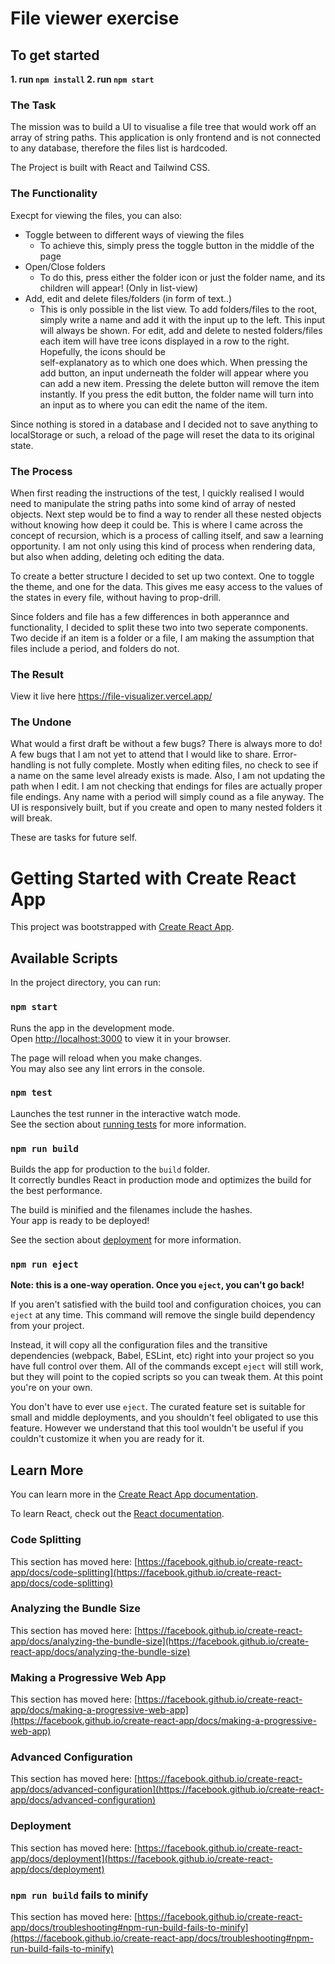 # File viewer exercise

## To get started
**1. run `npm install`
2. run `npm start`**

### The Task

The mission was to build a UI to visualise a file tree that would work off an array of string paths. 
This application is only frontend and is not connected to any database, therefore the files list is hardcoded. 

The Project is built with React and Tailwind CSS.

### The Functionality

Execpt for viewing the files, you can also:
- Toggle between to different ways of viewing the files
    * To achieve this, simply press the toggle button in the middle of the page
- Open/Close folders
   * To do this, press either the folder icon or just the folder name, and its children will appear! (Only in list-view)
- Add, edit and delete files/folders (in form of text..)
   * This is only possible in the list view. To add folders/files to the root, simply write a name and add it with the input up to the left. This input will always be shown. For edit, add and delete to nested folders/files each item will have tree icons displayed in a row to the right. Hopefully, the icons should be  
self-explanatory as to which one does which. When pressing the add button, an input underneath the folder will appear where you can add a new item. Pressing the delete button will remove the item instantly. If you press the edit button, the folder name will turn into an input as to where you can edit the name of the item.

Since nothing is stored in a database and I decided not to save anything to localStorage or such, a reload of the page will reset the data to its original state.

### The Process

When first reading the instructions of the test, I quickly realised I would need to manipulate the string paths into some kind of array of nested objects. Next step would be to find a way to render all these nested objects without knowing how deep it could be. This is where I came across the concept of recursion, which is a process of calling itself, and saw a learning opportunity. I am not only using this kind of process when rendering data, but also when adding, deleting och editing the data. 

To create a better structure I decided to set up two context. One to toggle the theme, and one for the data. This gives me easy access to the values of the states in every file, without having to prop-drill. 

Since folders and file has a few differences in both apperannce and functionality, I decided to split these two into two seperate components. Two decide if an item is a folder or a file, I am making the assumption that files include a period, and folders do not. 


### The Result
View it live here https://file-visualizer.vercel.app/

### The Undone

What would a first draft be without a few bugs? There is always more to do! A few bugs that I am not yet to attend that I would like to share. 
Error-handling is not fully complete. Mostly when editing files, no check to see if a name on the same level already exists is made. Also, I am not updating the path when I edit. 
I am not checking that endings for files are actually proper file endings. Any name with a period will simply cound as a file anyway. 
The UI is responsively built, but if you create and open to many nested folders it will break.

These are tasks for future self.

 

# Getting Started with Create React App

This project was bootstrapped with [Create React App](https://github.com/facebook/create-react-app).

## Available Scripts

In the project directory, you can run:

### `npm start`

Runs the app in the development mode.\
Open [http://localhost:3000](http://localhost:3000) to view it in your browser.

The page will reload when you make changes.\
You may also see any lint errors in the console.

### `npm test`

Launches the test runner in the interactive watch mode.\
See the section about [running tests](https://facebook.github.io/create-react-app/docs/running-tests) for more information.

### `npm run build`

Builds the app for production to the `build` folder.\
It correctly bundles React in production mode and optimizes the build for the best performance.

The build is minified and the filenames include the hashes.\
Your app is ready to be deployed!

See the section about [deployment](https://facebook.github.io/create-react-app/docs/deployment) for more information.

### `npm run eject`

**Note: this is a one-way operation. Once you `eject`, you can't go back!**

If you aren't satisfied with the build tool and configuration choices, you can `eject` at any time. This command will remove the single build dependency from your project.

Instead, it will copy all the configuration files and the transitive dependencies (webpack, Babel, ESLint, etc) right into your project so you have full control over them. All of the commands except `eject` will still work, but they will point to the copied scripts so you can tweak them. At this point you're on your own.

You don't have to ever use `eject`. The curated feature set is suitable for small and middle deployments, and you shouldn't feel obligated to use this feature. However we understand that this tool wouldn't be useful if you couldn't customize it when you are ready for it.

## Learn More

You can learn more in the [Create React App documentation](https://facebook.github.io/create-react-app/docs/getting-started).

To learn React, check out the [React documentation](https://reactjs.org/).

### Code Splitting

This section has moved here: [https://facebook.github.io/create-react-app/docs/code-splitting](https://facebook.github.io/create-react-app/docs/code-splitting)

### Analyzing the Bundle Size

This section has moved here: [https://facebook.github.io/create-react-app/docs/analyzing-the-bundle-size](https://facebook.github.io/create-react-app/docs/analyzing-the-bundle-size)

### Making a Progressive Web App

This section has moved here: [https://facebook.github.io/create-react-app/docs/making-a-progressive-web-app](https://facebook.github.io/create-react-app/docs/making-a-progressive-web-app)

### Advanced Configuration

This section has moved here: [https://facebook.github.io/create-react-app/docs/advanced-configuration](https://facebook.github.io/create-react-app/docs/advanced-configuration)

### Deployment

This section has moved here: [https://facebook.github.io/create-react-app/docs/deployment](https://facebook.github.io/create-react-app/docs/deployment)

### `npm run build` fails to minify

This section has moved here: [https://facebook.github.io/create-react-app/docs/troubleshooting#npm-run-build-fails-to-minify](https://facebook.github.io/create-react-app/docs/troubleshooting#npm-run-build-fails-to-minify)

